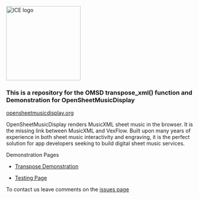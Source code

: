 <img alt="ICE logo" src="https://ice6.github.io/opensheetmusicdisplay/transpose/ice-logo.jpg" width="200"/>


### This is a repository for the OMSD transpose_xml() function and Demonstration for OpenSheetMusicDisplay

[opensheetmusicdisplay.org](https://opensheetmusicdisplay.org/)

OpenSheetMusicDisplay renders MusicXML sheet music in the browser. It is the missing link between MusicXML and VexFlow. Built upon many years of experience in both sheet music interactivity and engraving, it is the perfect solution for app developers seeking to build digital sheet music services.

Demonstration Pages

- [Transpose Demonstration](https://ice6.github.io/opensheetmusicdisplay/build/)

- [Testing Page](https://ice6.github.io/opensheetmusicdisplay/transpose/transpose.htm)


To contact us leave comments on the [issues page](https://github.com/ice6/opensheetmusicdisplay/issues)

